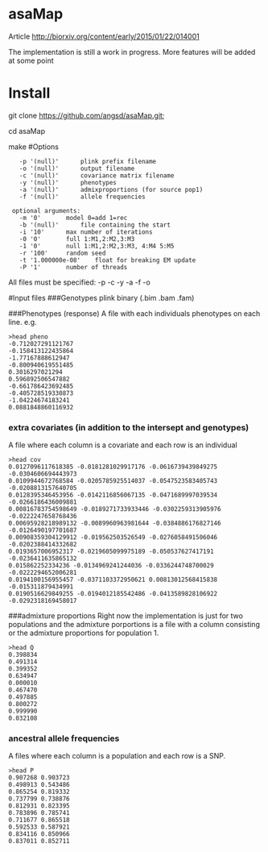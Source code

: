 # asaMap

Article
http://biorxiv.org/content/early/2015/01/22/014001

The implementation is still a work in progress. More features will be added at some point

# Install
git clone https://github.com/angsd/asaMap.git;

cd asaMap

make
#Options
```
   -p '(null)'		plink prefix filename
   -o '(null)'		output filename
   -c '(null)'		covariance matrix filename
   -y '(null)'		phenotypes
   -a '(null)'		admixproportions (for source pop1)
   -f '(null)'		allele frequencies

 optional arguments:
   -m '0'		model 0=add 1=rec
   -b '(null)'		file containing the start
   -i '10'		max number of iterations
   -0 '0'		full 1:M1,2:M2,3:M3
   -1 '0'		null 1:M1,2:M2,3:M3, 4:M4 5:M5
   -r '100'		random seed
   -t '1.000000e-08'	float for breaking EM update
   -P '1'		number of threads
```
All files must be specified: -p -c -y -a -f -o

#Input files
###Genotypes
plink binary (.bim .bam .fam)

###Phenotypes (response)
A file with each individuals phenotypes on each line. e.g. 
```
>head pheno 
-0.712027291121767
-0.158413122435864
-1.77167888612947
-0.800940619551485
0.3016297021294
0.596892506547882
-0.661786423692485
-0.405728519330873
-1.04224674183241
0.0881848860116932
```
### extra covariates (in addition to the intersept and genotypes)
A file where each column is a covariate and each row is an individual
```
>head cov
0.0127096117618385 -0.0181281029917176 -0.0616739439849275 -0.0304606694443973
0.0109944672768584 -0.0205785925514037 -0.0547523583405743 -0.0208813157640705
0.0128395346453956 -0.0142116856067135 -0.0471689997039534 -0.0266186436009881
0.00816783754598649 -0.0189271733933446 -0.0302259313905976 -0.0222247658768436
0.00695928218989132 -0.0089960963981644 -0.0384886176827146 -0.0126490197701687
0.00908359304129912 -0.019562503526549 -0.0276058491506046 -0.0202388414332682
0.0193657006952317 -0.0219605099975189 -0.050537627417191 -0.0236411635865132
0.015862252334236 -0.0134969241244036 -0.0336244748700029 -0.0222294652006281
0.0194100156955457 -0.0371103372950621 0.00813012568415838 -0.015311879434991
0.0190516629849255 -0.0194012185542486 -0.0413589828106922 -0.0292318169458017
```
###admixture proportions
Right now the implementation is just for two populations and the admixture porportions is a file with a column consisting or the admixture proportions for population 1. 
```
>head Q
0.398834
0.491314
0.399352
0.634947
0.000010
0.467470
0.497885
0.800272
0.999990
0.032108
```

### ancestral allele frequencies
A files where each column is a population and each row is a SNP. 
```
>head P
0.907268 0.903723
0.498913 0.543486
0.865254 0.819332
0.737799 0.738876
0.812931 0.823395
0.783896 0.785741
0.711677 0.865518
0.592533 0.587921
0.834116 0.850966
0.837011 0.852711
```
